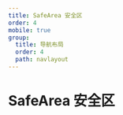 ```yaml
---
title: SafeArea 安全区
order: 4
mobile: true
group:
  title: 导航布局
  order: 4
  path: navlayout
---
```


# SafeArea 安全区

<code src="../demo/SafeArea.tsx"></code>
<API src="../src/SafeArea.tsx"></API>
